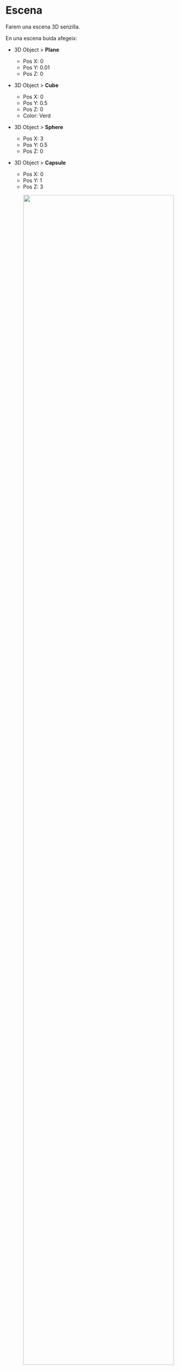 # Escena

Farem una escena 3D senzilla.

En una escena buida afegeix:

- 3D Object > **Plane**
    - Pos X: 0
    - Pos Y: 0.01
    - Pos Z: 0

- 3D Object > **Cube**
    - Pos X: 0
    - Pos Y: 0.5
    - Pos Z: 0
    - Color: Verd

- 3D Object > **Sphere**
    - Pos X: 3
    - Pos Y: 0.5
    - Pos Z: 0

- 3D Object > **Capsule**
    - Pos X: 0
    - Pos Y: 1
    - Pos Z: 3

<center>
<img src="./assets/escena-basic.png" style="width: 90%; max-width: 700px">
</center>
<br/>

Configura la **"Main Camera"** amb:
- Pos X: 0
- Pos Y: 4
- Pos Z: -10
- Rotation X: 14
- Rotation Y: 0
- Rotation Z: 0

<center>
<img src="./assets/escena-basiccamera.png" style="width: 90%; max-width: 700px">
</center>
<br/>

## Personatge

Descarrega, i afegeix al projecte els assets d'aquest paquet:

[Low Poly People by David Jalbert](https://assetstore.unity.com/packages/3d/characters/humanoids/low-poly-people-by-david-jalbert-274814)

**Nota**: Aquest paquet té una incompatibilitat amb els shaders i la **"Universal Pipeline Rendering"**

Comprova que els shaders no es veuen bé, navega als assets:

*Assets > DavidJalbert > LowPolyPeople > FBX > Materials*

Es veuen tots en lila, i per tant no són vàlids.

<center>
<img src="./assets/escena-shaderko.png" style="width: 90%; max-width: 700px">
</center>
<br/>

Per arreglar els shaders del paquet obre el menú:

*Window > Rendering > Render Pipeline Converter*

<center>
<img src="./assets/escena-menurpc.png" style="width: 90%; max-width: 400px">
</center>
<br/>

Escull totes les opcions i apreta **"Initialize and Convert"**:

<center>
<img src="./assets/escena-rpc.png" style="width: 90%; max-width: 400px">
</center>

Ja hi ha els materials arreglats:

<center>
<img src="./assets/escena-shaderok.png" style="width: 90%; max-width: 700px">
</center>
<br/>

Desplega la carpeta:

*Assets > DavidJalbert > LowPolyPeople > Prefabs*

Arrossega un dels personatges a l'escena i modifica els paràmetres del personatge:

Afegir el component *"Character Controller"*

- Nom: Player
- Pos X: -2
- Pos Y: 0
- Pos Z: -2
- Character Controller > Center Y: 1.1

<center>
<img src="./assets/escena-character.png" style="width: 90%; max-width: 700px">
</center>

## Scripts

Afegeix els següents scripts a la carpeta **"Scripts"**

**CameraController.cs**, assigna'l a la **"Main Camera"**:
```csharp
using UnityEngine;
using UnityEngine.InputSystem;

public class CameraController : MonoBehaviour
{
    public Transform pivot;

    [Header("Distance")]
    public float distance = 4f;
    public float minDistance = 2f, maxDistance = 25f;
    public float zoomSpeed = 10f; // unitats per notch

    [Header("Angles")]
    public float minPitch = 10f, maxPitch = 80f;

    [Header("Sensitivity (degrees per pixel)")]
    public float yawPerPixel = 0.25f;
    public float pitchPerPixel = 0.20f;

    [Header("Boost (while Alt/Option held)")]
    public float altBoost = 2.0f;

    private float yaw;
    private float pitch = 35f;

    // Input System actions
    private InputAction lookDelta;       // <Pointer>/delta
    private InputAction leftBtn;         // LMB
    private InputAction rightBtn;        // RMB
    private InputAction altModifier;     // LeftAlt / RightAlt

    // Estat d'entrada
    private bool _lmbHeld = false;
    private bool _rmbHeld = false;
    private bool _altHeld = false;
    private bool _isOrbiting = false;
    private bool _skipFirstDelta = false;

    // Handlers (no lambdes anònimes)
    private void OnLmbStarted(InputAction.CallbackContext ctx) { _lmbHeld = true;  TryBeginOrbit(); }
    private void OnLmbCanceled(InputAction.CallbackContext ctx){ _lmbHeld = false; TryEndOrbit(); }

    private void OnRmbStarted(InputAction.CallbackContext ctx) { _rmbHeld = true;  TryBeginOrbit(); }
    private void OnRmbCanceled(InputAction.CallbackContext ctx){ _rmbHeld = false; TryEndOrbit(); }

    private void OnAltStarted(InputAction.CallbackContext ctx) { _altHeld = true;  TryBeginOrbit(); }
    private void OnAltCanceled(InputAction.CallbackContext ctx){ _altHeld = false; TryEndOrbit(); }

    void OnEnable()
    {
        // Delta de pointer (evita salts en canvis de mode)
        lookDelta = new InputAction("LookDelta", type: InputActionType.Value);
        lookDelta.AddBinding("<Pointer>/delta");
        lookDelta.Enable();

        // LMB (per combinació amb Alt/Option)
        leftBtn = new InputAction("LMB", type: InputActionType.Button);
        leftBtn.AddBinding("<Mouse>/leftButton");
        leftBtn.started  += OnLmbStarted;
        leftBtn.canceled += OnLmbCanceled;
        leftBtn.Enable();

        // RMB (orbita directa)
        rightBtn = new InputAction("RMB", type: InputActionType.Button);
        rightBtn.AddBinding("<Mouse>/rightButton");
        rightBtn.started  += OnRmbStarted;
        rightBtn.canceled += OnRmbCanceled;
        rightBtn.Enable();

        // Alt/Option
        altModifier = new InputAction("Alt", type: InputActionType.Button);
        altModifier.AddBinding("<Keyboard>/leftAlt");
        altModifier.AddBinding("<Keyboard>/rightAlt");
        altModifier.started  += OnAltStarted;
        altModifier.canceled += OnAltCanceled;
        altModifier.Enable();

        Application.focusChanged += OnAppFocusChanged;
    }

    void OnDisable()
    {
        if (lookDelta != null) lookDelta.Disable();

        if (leftBtn != null)  { leftBtn.started  -= OnLmbStarted;  leftBtn.canceled  -= OnLmbCanceled;  leftBtn.Disable(); }
        if (rightBtn != null) { rightBtn.started -= OnRmbStarted;   rightBtn.canceled -= OnRmbCanceled; rightBtn.Disable(); }
        if (altModifier != null){ altModifier.started -= OnAltStarted; altModifier.canceled -= OnAltCanceled; altModifier.Disable(); }

        Application.focusChanged -= OnAppFocusChanged;
        EndOrbitImmediate();
    }

    private void OnAppFocusChanged(bool hasFocus)
    {
        if (!hasFocus) EndOrbitImmediate();
    }

    void Start()
    {
        if (!pivot)
        {
            var go = new GameObject("Pivot");
            pivot = go.transform;
            pivot.position = Vector3.zero;
        }

        Vector3 dir = (transform.position - pivot.position).normalized;
        pitch = Mathf.Asin(Mathf.Clamp(dir.y, -0.999f, 0.999f)) * Mathf.Rad2Deg;
        yaw   = Mathf.Atan2(dir.x, dir.z) * Mathf.Rad2Deg;
    }

    void Update()
    {
        if (_isOrbiting)
        {
            Vector2 d = lookDelta.ReadValue<Vector2>();
            if (_skipFirstDelta) { d = Vector2.zero; _skipFirstDelta = false; }

            float boost = _altHeld ? altBoost : 1f;
            yaw   += d.x * yawPerPixel   * boost;
            pitch -= d.y * pitchPerPixel * boost;
            pitch = Mathf.Clamp(pitch, minPitch, maxPitch);
        }

        // Zoom
        if (Mouse.current != null)
        {
            float scrollY = Mouse.current.scroll.ReadValue().y;
            if (Mathf.Abs(scrollY) > 0.01f)
            {
                distance -= scrollY * (zoomSpeed * 0.01f);
                distance = Mathf.Clamp(distance, minDistance, maxDistance);
            }
        }
    }

    void LateUpdate()
    {
        if (!pivot) return;

        Quaternion rot = Quaternion.Euler(pitch, yaw, 0f);
        Vector3 pos = pivot.position + rot * new Vector3(0f, 0f, -distance);
        transform.SetPositionAndRotation(pos, rot);
    }

    public void SetPivot(Transform newPivot) => pivot = newPivot;

    // Condició d'òrbita: RMB || (Alt && LMB)
    private bool OrbitCondition() => _rmbHeld || (_altHeld && _lmbHeld);

    private void TryBeginOrbit()
    {
        if (_isOrbiting) return;
        if (OrbitCondition())
        {
            _isOrbiting = true;
            _skipFirstDelta = true;
            Cursor.lockState = CursorLockMode.Locked;
            Cursor.visible = false;
        }
    }

    private void TryEndOrbit()
    {
        if (!_isOrbiting) return;
        if (!OrbitCondition())
        {
            EndOrbitImmediate();
        }
    }

    private void EndOrbitImmediate()
    {
        _isOrbiting = false;
        _skipFirstDelta = false;
        Cursor.lockState = CursorLockMode.None;
        Cursor.visible = true;
    }
}
```

**PlayerMove.cs**, assigna'l al **"Player"**:
```csharp
using UnityEngine;
using UnityEngine.InputSystem;

public class CameraController : MonoBehaviour
{
    public Transform pivot;

    [Header("Camera Mode")]
    public bool use3rdPersonFollow = true; // TRUE = 3rd person, FALSE = orbit

    [Header("3rd Person Follow Settings")]
    public Vector3 followOffset = new Vector3(0f, 2f, -4f);
    public float followSmoothSpeed = 10f;

    [Header("Distance")]
    public float distance = 4f;
    public float minDistance = 2f, maxDistance = 25f;
    public float zoomSpeed = 10f;

    [Header("Angles")]
    public float minPitch = 10f, maxPitch = 80f;

    [Header("Sensitivity (degrees per pixel)")]
    public float yawPerPixel = 0.25f;
    public float pitchPerPixel = 0.20f;

    [Header("Boost (while Alt/Option held)")]
    public float altBoost = 2.0f;

    private float yaw;
    private float pitch = 35f;
    private Vector3 currentVelocity;

    // Input System actions
    private InputAction lookDelta;
    private InputAction leftBtn;
    private InputAction rightBtn;
    private InputAction altModifier;

    // Estat d'entrada
    private bool _lmbHeld = false;
    private bool _rmbHeld = false;
    private bool _altHeld = false;
    private bool _isOrbiting = false;
    private bool _skipFirstDelta = false;

    // Handlers
    private void OnLmbStarted(InputAction.CallbackContext ctx) { _lmbHeld = true;  TryBeginOrbit(); }
    private void OnLmbCanceled(InputAction.CallbackContext ctx){ _lmbHeld = false; TryEndOrbit(); }

    private void OnRmbStarted(InputAction.CallbackContext ctx) { _rmbHeld = true;  TryBeginOrbit(); }
    private void OnRmbCanceled(InputAction.CallbackContext ctx){ _rmbHeld = false; TryEndOrbit(); }

    private void OnAltStarted(InputAction.CallbackContext ctx) { _altHeld = true;  TryBeginOrbit(); }
    private void OnAltCanceled(InputAction.CallbackContext ctx){ _altHeld = false; TryEndOrbit(); }

    void OnEnable()
    {
        lookDelta = new InputAction("LookDelta", type: InputActionType.Value);
        lookDelta.AddBinding("<Pointer>/delta");
        lookDelta.Enable();

        leftBtn = new InputAction("LMB", type: InputActionType.Button);
        leftBtn.AddBinding("<Mouse>/leftButton");
        leftBtn.started  += OnLmbStarted;
        leftBtn.canceled += OnLmbCanceled;
        leftBtn.Enable();

        rightBtn = new InputAction("RMB", type: InputActionType.Button);
        rightBtn.AddBinding("<Mouse>/rightButton");
        rightBtn.started  += OnRmbStarted;
        rightBtn.canceled += OnRmbCanceled;
        rightBtn.Enable();

        altModifier = new InputAction("Alt", type: InputActionType.Button);
        altModifier.AddBinding("<Keyboard>/leftAlt");
        altModifier.AddBinding("<Keyboard>/rightAlt");
        altModifier.started  += OnAltStarted;
        altModifier.canceled += OnAltCanceled;
        altModifier.Enable();

        Application.focusChanged += OnAppFocusChanged;
    }

    void OnDisable()
    {
        if (lookDelta != null) lookDelta.Disable();

        if (leftBtn != null)  { leftBtn.started  -= OnLmbStarted;  leftBtn.canceled  -= OnLmbCanceled;  leftBtn.Disable(); }
        if (rightBtn != null) { rightBtn.started -= OnRmbStarted;   rightBtn.canceled -= OnRmbCanceled; rightBtn.Disable(); }
        if (altModifier != null){ altModifier.started -= OnAltStarted; altModifier.canceled -= OnAltCanceled; altModifier.Disable(); }

        Application.focusChanged -= OnAppFocusChanged;
        EndOrbitImmediate();
    }

    private void OnAppFocusChanged(bool hasFocus)
    {
        if (!hasFocus) EndOrbitImmediate();
    }

    void Start()
    {
        if (!pivot)
        {
            var go = new GameObject("Pivot");
            pivot = go.transform;
            pivot.position = Vector3.zero;
        }

        if (use3rdPersonFollow && pivot)
        {
            // Mode 3rd person: inicialitza yaw amb la direcció del player
            yaw = pivot.eulerAngles.y;
        }
        else
        {
            // Mode orbit: calcula angles des de la posició inicial
            Vector3 dir = (transform.position - pivot.position).normalized;
            pitch = Mathf.Asin(Mathf.Clamp(dir.y, -0.999f, 0.999f)) * Mathf.Rad2Deg;
            yaw   = Mathf.Atan2(dir.x, dir.z) * Mathf.Rad2Deg;
        }
    }

    void Update()
    {
        if (_isOrbiting)
        {
            // Mode manual orbit (RMB o Alt+LMB)
            Vector2 d = lookDelta.ReadValue<Vector2>();
            if (_skipFirstDelta) { d = Vector2.zero; _skipFirstDelta = false; }

            float boost = _altHeld ? altBoost : 1f;
            yaw   += d.x * yawPerPixel   * boost;
            pitch -= d.y * pitchPerPixel * boost;
            pitch = Mathf.Clamp(pitch, minPitch, maxPitch);
        }
        else if (use3rdPersonFollow)
        {
            // Mode 3rd person: segueix la rotació Y del player suaument
            if (pivot)
            {
                float targetYaw = pivot.eulerAngles.y;
                yaw = Mathf.LerpAngle(yaw, targetYaw, followSmoothSpeed * Time.deltaTime);
            }
        }
        // Si use3rdPersonFollow == false i no està orbitant, yaw/pitch es mantenen fixos

        // Zoom (funciona en tots dos modes)
        if (Mouse.current != null)
        {
            float scrollY = Mouse.current.scroll.ReadValue().y;
            if (Mathf.Abs(scrollY) > 0.01f)
            {
                distance -= scrollY * (zoomSpeed * 0.01f);
                distance = Mathf.Clamp(distance, minDistance, maxDistance);
            }
        }
    }

    void LateUpdate()
    {
        if (!pivot) return;

        Quaternion rot = Quaternion.Euler(pitch, yaw, 0f);
        Vector3 targetPos = pivot.position + rot * new Vector3(0f, followOffset.y, -distance);

        if (use3rdPersonFollow && !_isOrbiting)
        {
            // Suavitza el moviment en mode 3rd person
            Vector3 smoothedPos = Vector3.SmoothDamp(transform.position, targetPos, ref currentVelocity, 1f / followSmoothSpeed);
            transform.SetPositionAndRotation(smoothedPos, rot);
        }
        else
        {
            // Posició directa en mode orbit o quan està orbitant manualment
            transform.SetPositionAndRotation(targetPos, rot);
        }
    }

    public void SetPivot(Transform newPivot) => pivot = newPivot;

    private bool OrbitCondition() => _rmbHeld || (_altHeld && _lmbHeld);

    private void TryBeginOrbit()
    {
        if (_isOrbiting) return;
        if (OrbitCondition())
        {
            _isOrbiting = true;
            _skipFirstDelta = true;
            Cursor.lockState = CursorLockMode.Locked;
            Cursor.visible = false;
        }
    }

    private void TryEndOrbit()
    {
        if (!_isOrbiting) return;
        if (!OrbitCondition())
        {
            EndOrbitImmediate();
        }
    }

    private void EndOrbitImmediate()
    {
        _isOrbiting = false;
        _skipFirstDelta = false;
        Cursor.lockState = CursorLockMode.None;
        Cursor.visible = true;
    }

    // Mètode públic per canviar de mode en temps d'execució
    public void SetCameraMode(bool enable3rdPerson)
    {
        use3rdPersonFollow = enable3rdPerson;
        
        if (enable3rdPerson && pivot && !_isOrbiting)
        {
            // Sincronitza yaw amb el player quan canvies a 3rd person
            yaw = pivot.eulerAngles.y;
        }
    }
}
```

**PlayerAnimation.cs**, assigna'l al **"Player"**:
```csharp
using UnityEngine;
using UnityEngine.Playables;
using UnityEngine.Animations;

[RequireComponent(typeof(CharacterController))]
[RequireComponent(typeof(Animator))]
public class PlayerAnimation : MonoBehaviour
{
    [Header("Clips")]
    public AnimationClip idleClip;
    public AnimationClip walkClip;

    [Header("Config")]
    public float walkSpeed = 1.2f;   // velocitat a partir de la qual és 100% walk

    private CharacterController cc;
    private Animator animator;
    private PlayableGraph graph;
    private AnimationMixerPlayable mixer;

    void OnEnable()
    {
        cc = GetComponent<CharacterController>();
        animator = GetComponent<Animator>();

        graph = PlayableGraph.Create("PlayerAnimGraph");
        var output = AnimationPlayableOutput.Create(graph, "AnimOutput", animator);

        mixer = AnimationMixerPlayable.Create(graph, 2, true);

        var idlePlayable = AnimationClipPlayable.Create(graph, idleClip);
        var walkPlayable = AnimationClipPlayable.Create(graph, walkClip);

        graph.Connect(idlePlayable, 0, mixer, 0);
        graph.Connect(walkPlayable, 0, mixer, 1);

        mixer.SetInputWeight(0, 1f); // idle
        mixer.SetInputWeight(1, 0f); // walk

        output.SetSourcePlayable(mixer);
        graph.Play();
    }

    void OnDisable()
    {
        if (graph.IsValid()) graph.Destroy();
    }

    void Update()
    {
        Vector3 v = cc.velocity;
        float speed = new Vector2(v.x, v.z).magnitude;

        // t: 0 = idle, 1 = walk
        float t = Mathf.InverseLerp(0f, walkSpeed, speed);
        mixer.SetInputWeight(0, 1f - t);
        mixer.SetInputWeight(1, t);
    }
}
```

Desplega la carpeta d'animacions del player:

*Assets > DavidJalbert > LowPolyPeople > Prefabs > Animations*

Arrossega les següents animacions, cap els camps *"Clip"* de l'script **"PlayerAnimation"**:

- **Normal Idle** cap a **Idle Clip**
- **Normal Walk** cap a **Walk Clip**

<center>
<img src="./assets/escena-characteranims.png" style="width: 90%; max-width: 700px">
</center>

Selecciona la càmera i arrossega l'objecte **"Player"** a la variable **"Pivot"** de l'script de la càmera.

<center>
<img src="./assets/escena-pivotdrag.png" style="width: 90%; max-width: 700px">
</center>